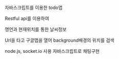 자바스크립트를 이용한 todo앱

Restful api를 이용하여

명언과 현재위치를 통한 날씨정보

Url을 타고 구글맵을 열어 background배경의 위치를 검색

node.js, socket.io 사용 자바스크립트로 채팅구현
